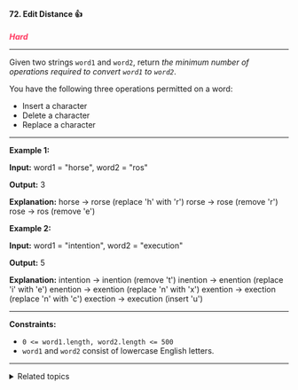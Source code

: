 #### 72. Edit Distance 👍

<span style="color:#FF375F">***Hard***</span>
___

Given two strings `word1` and `word2`, return _the minimum number of operations required to convert `word1` to `word2`_.

You have the following three operations permitted on a word:

*   Insert a character
*   Delete a character
*   Replace a character
___

**Example 1:**

**Input:** word1 = "horse", word2 = "ros"

**Output:** 3

**Explanation:** horse -> rorse (replace 'h' with 'r') rorse -> rose (remove 'r') rose -> ros (remove 'e') 

**Example 2:**

**Input:** word1 = "intention", word2 = "execution"

**Output:** 5

**Explanation:** intention -> inention (remove 't') inention -> enention (replace 'i' with 'e') enention -> exention (replace 'n' with 'x') exention -> exection (replace 'n' with 'c') exection -> execution (insert 'u') 
___

**Constraints:**

*   `0 <= word1.length, word2.length <= 500`
*   `word1` and `word2` consist of lowercase English letters.
___

<details><summary>Related topics</summary>

[#String](https://leetcode.com/tag/string/)
[#Dynamic Programming](https://leetcode.com/tag/dynamic-programming/)

</details>
